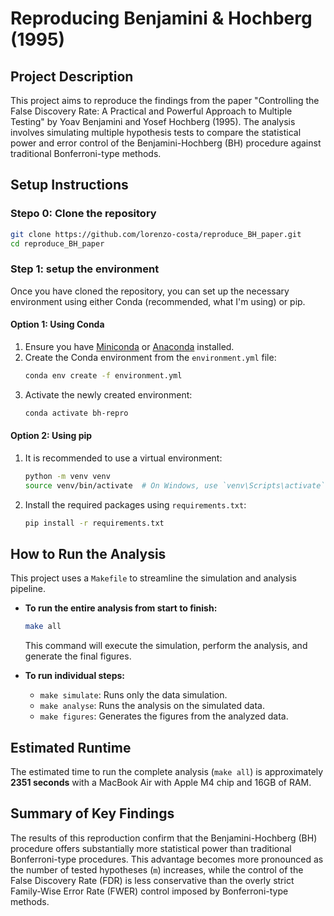 # Reproducing Benjamini & Hochberg (1995)

## Project Description

This project aims to reproduce the findings from the paper "Controlling the False Discovery Rate: A Practical and Powerful Approach to Multiple Testing" by Yoav Benjamini and Yosef Hochberg (1995). The analysis involves simulating multiple hypothesis tests to compare the statistical power and error control of the Benjamini-Hochberg (BH) procedure against traditional Bonferroni-type methods.

## Setup Instructions

### Stepo 0: Clone the repository

```bash
git clone https://github.com/lorenzo-costa/reproduce_BH_paper.git
cd reproduce_BH_paper
```

### Step 1: setup the environment

Once you have cloned the repository, you can set up the necessary environment using either Conda (recommended, what I'm using) or pip.

#### Option 1: Using Conda

1.  Ensure you have [Miniconda](https://docs.conda.io/en/latest/miniconda.html) or [Anaconda](https://www.anaconda.com/products/distribution) installed.
2.  Create the Conda environment from the `environment.yml` file:
    ```bash
    conda env create -f environment.yml
    ```
3.  Activate the newly created environment:
    ```bash
    conda activate bh-repro
    ```

#### Option 2: Using pip

1.  It is recommended to use a virtual environment:
    ```bash
    python -m venv venv
    source venv/bin/activate  # On Windows, use `venv\Scripts\activate`
    ```
2.  Install the required packages using `requirements.txt`:
    ```bash
    pip install -r requirements.txt
    ```

## How to Run the Analysis

This project uses a `Makefile` to streamline the simulation and analysis pipeline.

* **To run the entire analysis from start to finish:**
    ```bash
    make all
    ```
    This command will execute the simulation, perform the analysis, and generate the final figures.

* **To run individual steps:**
    * `make simulate`: Runs only the data simulation.
    * `make analyse`: Runs the analysis on the simulated data.
    * `make figures`: Generates the figures from the analyzed data.

## Estimated Runtime

The estimated time to run the complete analysis (`make all`) is approximately **2351 seconds** with a MacBook Air with Apple M4 chip and 16GB of RAM.

## Summary of Key Findings

The results of this reproduction confirm that the Benjamini-Hochberg (BH) procedure offers substantially more statistical power than traditional Bonferroni-type procedures. This advantage becomes more pronounced as the number of tested hypotheses (`m`) increases, while the control of the False Discovery Rate (FDR) is less conservative than the overly strict Family-Wise Error Rate (FWER) control imposed by Bonferroni-type methods.

